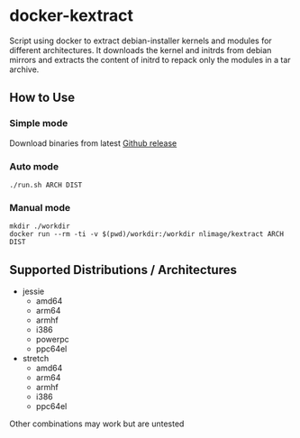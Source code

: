 docker-kextract
===============

Script using docker to extract debian-installer kernels and modules
for different architectures. It downloads the kernel and initrds from
debian mirrors and extracts the content of initrd to repack only the
modules in a tar archive.

How to Use
----------

### Simple mode

Download binaries from latest
[Github release](https://github.com/nlm/docker-kextract/releases/latest)

### Auto mode

```
./run.sh ARCH DIST
```

### Manual mode

```
mkdir ./workdir
docker run --rm -ti -v $(pwd)/workdir:/workdir nlimage/kextract ARCH DIST
```

Supported Distributions / Architectures
---------------------------------------

- jessie
  - amd64
  - arm64
  - armhf
  - i386
  - powerpc
  - ppc64el
- stretch
  - amd64
  - arm64
  - armhf
  - i386
  - ppc64el

Other combinations may work but are untested
